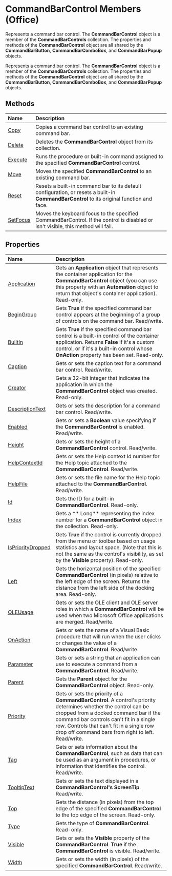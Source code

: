 
# CommandBarControl Members (Office)
Represents a command bar control. The  **CommandBarControl** object is a member of the **CommandBarControls** collection. The properties and methods of the **CommandBarControl** object are all shared by the **CommandBarButton**, **CommandBarComboBox**, and **CommandBarPopup** objects.

Represents a command bar control. The  **CommandBarControl** object is a member of the **CommandBarControls** collection. The properties and methods of the **CommandBarControl** object are all shared by the **CommandBarButton**, **CommandBarComboBox**, and **CommandBarPopup** objects.


## Methods



|**Name**|**Description**|
|:-----|:-----|
|[Copy](4314de01-8a25-0ab4-582f-7a61f62f8a18.md)|Copies a command bar control to an existing command bar.|
|[Delete](eca4abea-092b-0c11-1040-7132318b1bea.md)|Deletes the  **CommandBarControl** object from its collection.|
|[Execute](5b95846f-99c6-93b3-2167-6bd7acf5d508.md)|Runs the procedure or built-in command assigned to the specified  **CommandBarControl** control.|
|[Move](91858a91-49d8-7be6-95b3-491cd9f41235.md)|Moves the specified  **CommandBarControl** to an existing command bar.|
|[Reset](7b2d42c4-ac1c-209e-6fe8-bd5ec91d1c57.md)|Resets a built-in command bar to its default configuration, or resets a built-in  **CommandBarControl** to its original function and face.|
|[SetFocus](e20065eb-a1a3-f750-5585-6e38a328b946.md)|Moves the keyboard focus to the specified CommandBarControl. If the control is disabled or isn't visible, this method will fail.|

## Properties



|**Name**|**Description**|
|:-----|:-----|
|[Application](b89baccc-b6c5-6557-625e-896264f5944e.md)|Gets an  **Application** object that represents the container application for the **CommandBarControl** object (you can use this property with an **Automation** object to return that object's container application). Read-only.|
|[BeginGroup](529b8c23-ec1f-b37b-a40c-9ae6016f4dc0.md)|Gets  **True** if the specified command bar control appears at the beginning of a group of controls on the command bar. Read/write.|
|[BuiltIn](4b3904dc-3376-28e0-6c93-4acff8101e6f.md)|Gets  **True** if the specified command bar control is a built-in control of the container application. Returns **False** if it's a custom control, or if it's a built-in control whose **OnAction** property has been set. Read-only.|
|[Caption](6e625a77-60a9-eaa5-1d75-f5d8b6688180.md)|Gets or sets the caption text for a command bar control. Read/write.|
|[Creator](5c2e361a-fb2b-40c5-b4fb-030734af37e6.md)|Gets a 32-bit integer that indicates the application in which the  **CommandBarControl** object was created. Read-only.|
|[DescriptionText](4f7b8e0d-1f3a-f751-86a7-3378f21ecf3d.md)|Gets or sets the description for a command bar control. Read/write.|
|[Enabled](74105bf5-96a0-09ea-bb00-ef102705372c.md)|Gets or sets a  **Boolean** value specifying if the **CommandBarControl** is enabled. Read/write.|
|[Height](71dace36-3237-e94a-f45f-7d9718f13a69.md)|Gets or sets the height of a  **CommandBarControl** control. Read/write.|
|[HelpContextId](56f41107-92ad-7cb5-f522-7a338f0d8cf9.md)|Gets or sets the Help context Id number for the Help topic attached to the  **CommandBarControl**. Read/write.|
|[HelpFile](2372698e-1c3b-de8b-b671-356fbd9cad6b.md)|Gets or sets the file name for the Help topic attached to the  **CommandBarControl**. Read/write.|
|[Id](0931a07a-4a6b-cc84-a43b-b57ea9a22b78.md)|Gets the ID for a built-in  **CommandBarControl**. Read-only.|
|[Index](0f4e6561-d53a-ed9d-3d24-7306dbe69bd6.md)|Gets a ** Long** representing the index number for a **CommandBarControl** object in the collection. Read-only.|
|[IsPriorityDropped](cc537dd9-3b10-cba1-d8e0-bdf3952a1e23.md)|Gets  **True** if the control is currently dropped from the menu or toolbar based on usage statistics and layout space. (Note that this is not the same as the control's visibility, as set by the **Visible** property). Read-only.|
|[Left](5af66df7-cfaa-bd98-612e-07be6d0d08c5.md)|Gets the horizontal position of the specified  **CommandBarControl** (in pixels) relative to the left edge of the screen. Returns the distance from the left side of the docking area. Read-only.|
|[OLEUsage](c3f818a9-7481-0a2f-aa34-5c7e36ea72c1.md)|Gets or sets the OLE client and OLE server roles in which a  **CommandBarControl** will be used when two Microsoft Office applications are merged. Read/write.|
|[OnAction](05e40fcb-ff67-049f-6386-a9ef20b48c87.md)|Gets or sets the name of a Visual Basic procedure that will run when the user clicks or changes the value of a  **CommandBarControl**. Read/write.|
|[Parameter](6a1fd988-0c3f-3945-307f-e4e647c3642c.md)|Gets or sets a string that an application can use to execute a command from a  **CommandBarControl**. Read/write.|
|[Parent](d6727c3d-7666-2339-1271-d44e4545b97c.md)|Gets the  **Parent** object for the **CommandBarControl** object. Read-only.|
|[Priority](1bb78346-a815-75f8-f2f6-8ecff2b54cbd.md)|Gets or sets the priority of a  **CommandBarControl**. A control's priority determines whether the control can be dropped from a docked command bar if the command bar controls can't fit in a single row. Controls that can't fit in a single row drop off command bars from right to left. Read/write.|
|[Tag](d528c260-09dc-9cb2-d8ce-8476f91ebc7b.md)|Gets or sets information about the  **CommandBarControl**, such as data that can be used as an argument in procedures, or information that identifies the control. Read/write.|
|[TooltipText](03e51dbd-0d5a-5094-545f-4a98a6508b4d.md)|Gets or sets the text displayed in a  **CommandBarControl's** **ScreenTip**. Read/write.|
|[Top](72513f35-86ec-1fde-b056-6d50c06d8a4c.md)|Gets the distance (in pixels) from the top edge of the specified  **CommandBarControl** to the top edge of the screen. Read-only.|
|[Type](a0f20db6-a8a2-98e2-6f4e-efd9043df0c2.md)|Gets the type of  **CommandBarControl**. Read-only.|
|[Visible](9aa5f926-af48-5685-da7f-ea960c4cdbb3.md)|Gets or sets the  **Visible** property of the **CommandBarControl**. **True** if the **CommandBarControl** is visible. Read/write.|
|[Width](a6821638-9cc8-3a9f-ced0-770f50de7d8c.md)|Gets or sets the width (in pixels) of the specified  **CommandBarControl**. Read/write.|
